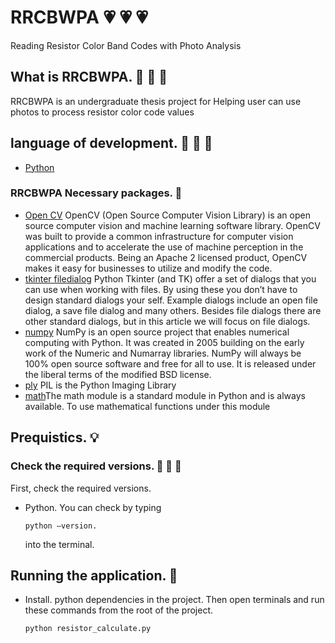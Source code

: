 # RRCBWPA :heartpulse: :heartpulse: :heartpulse:
Reading Resistor Color Band Codes with Photo Analysis

## What is RRCBWPA. :crystal_ball: :crystal_ball:	:crystal_ball:
RRCBWPA is an undergraduate thesis project for Helping user can use photos to process resistor color code values

## language of development. :balloon: :balloon: :balloon:
- [Python](https://www.python.org)

### RRCBWPA Necessary packages. :gem:
- [Open CV](https://opencv.org/) OpenCV (Open Source Computer Vision Library) is an open source computer vision and machine learning software library. OpenCV was built to provide a common infrastructure for computer vision applications and to accelerate the use of machine perception in the commercial products. Being an Apache 2 licensed product, OpenCV makes it easy for businesses to utilize and modify the code.
- [tkinter filedialog](https://pythonbasics.org/tkinter-filedialog/) Python Tkinter (and TK) offer a set of dialogs that you can use when working with files. By using these you don’t have to design standard dialogs your self. Example dialogs include an open file dialog, a save file dialog and many others. Besides file dialogs there are other standard dialogs, but in this article we will focus on file dialogs.
- [numpy](https://numpy.org) NumPy is an open source project that enables numerical computing with Python. It was created in 2005 building on the early work of the Numeric and Numarray libraries. NumPy will always be 100% open source software and free for all to use. It is released under the liberal terms of the modified BSD license.
- [ply](https://pillow.readthedocs.io) PIL is the Python Imaging Library
- [math](https://docs.python.org/3/library/math.html)The math module is a standard module in Python and is always available. To use mathematical functions under this module

## Prequistics. :bulb:
### Check the required versions. :pushpin: :pushpin: :pushpin:
First, check the required versions.

- Python.
  You can check by typing
  ```
  python –version.
  ```
  into the terminal.

## Running the application. :mag_right:
- Install.
  python dependencies in the project. Then open terminals and run these commands from the root of the project.
  ```
  python resistor_calculate.py
